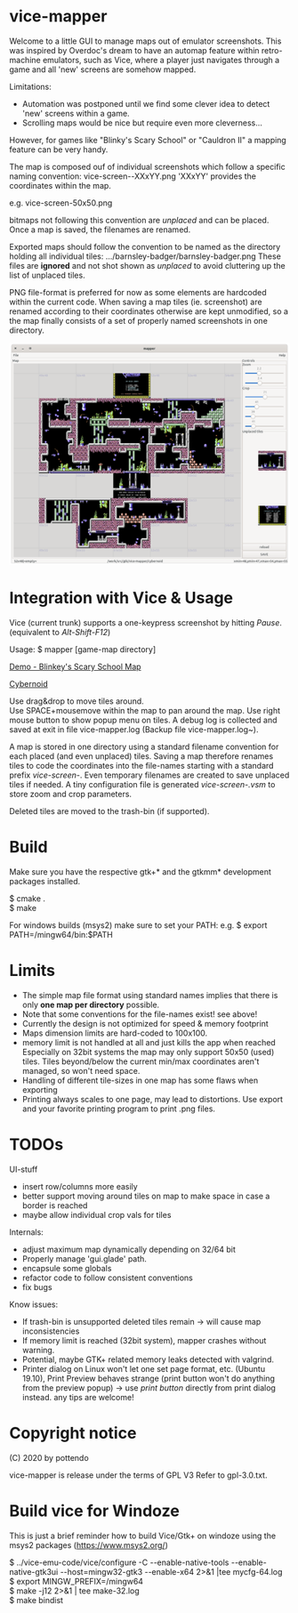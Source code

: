 # vice-mapper
Welcome to a little GUI to manage maps out of emulator
screenshots. This was inspired by Overdoc's dream to have an automap
feature within retro-machine emulators, such as Vice, where a player
just navigates through a game and all 'new' screens are somehow
mapped.

Limitations:
- Automation was postponed until we find some clever idea to detect
'new' screens within a game.
- Scrolling maps would be nice but require even more cleverness...

However, for games like "Blinky's Scary School" or "Cauldron II" a
mapping feature can be very handy.

The map is composed ouf of individual screenshots which follow a
specific naming convention:
  vice-screen--XXxYY.png
'XXxYY' provides the coordinates within the map. 

e.g.
  vice-screen-50x50.png
  
bitmaps not following this convention are *unplaced* and can be
placed. Once a map is saved, the filenames are renamed.

Exported maps should follow the convention to be named as the
directory holding all individual tiles:
  .../barnsley-badger/barnsley-badger.png
These files are **ignored** and not shot shown as *unplaced* to avoid
cluttering up the list of unplaced tiles.
  
PNG file-format is preferred for now as some elements are hardcoded
within the current code.
When saving a map tiles (ie. screenshot) are renamed according to
their coordinates otherwise are kept unmodified, so a the map finally
consists of a set of properly named screenshots in one directory. 

![Cybernoid](https://github.com/pottendo/vice-mapper/blob/master/doc/Demo4-Cybernoid.png)

# Integration with Vice & Usage

Vice (current trunk) supports a one-keypress screenshot by hitting *Pause*.
(equivalent to *Alt-Shift-F12*)

Usage:
$ mapper [game-map directory]

[Demo - Blinkey's Scary School
Map](https://github.com/pottendo/vice-mapper/blob/master/doc/Demo1-BlinkeyMap.png)<br>

[Cybernoid](https://github.com/pottendo/vice-mapper/blob/master/doc/Demo3-Cybernoid.png)<br>

Use drag&drop to move tiles around. <br>
Use SPACE+mousemove within the map to pan around the map. 
Use right mouse button to show popup menu on tiles.
A debug log is collected and saved at exit in file vice-mapper.log
(Backup file vice-mapper.log~).

A map is stored in one directory using a standard filename convention
for each placed (and even unplaced) tiles.
Saving a map therefore renames tiles to code the coordinates into the
file-names starting with a standard prefix *vice-screen-*. Even
temporary filenames are created to save unplaced tiles if needed.
A tiny configuration file is generated *vice-screen-.vsm* to store
zoom and crop parameters.

Deleted tiles are moved to the trash-bin (if supported).

# Build

Make sure you have the respective gtk+* and the gtkmm* development
packages installed.

$ cmake .<br>
$ make

For windows builds (msys2) make sure to set your PATH: 
e.g. $ export PATH=/mingw64/bin:$PATH

# Limits

- The simple map file format using standard names implies that there
  is only **one map per directory** possible.
- Note that some conventions for the file-names exist! see above!
- Currently the design is not optimized for speed & memory footprint
- Maps dimension limits are hard-coded to 100x100.
- memory limit is not handled at all and just kills the app when reached<br>
  Especially on 32bit systems the map may only support 50x50 (used) tiles.
  Tiles beyond/below the current min/max coordinates aren't managed,
  so won't need space.
- Handling of different tile-sizes in one map has some flaws when
  exporting
- Printing always scales to one page, may lead to distortions.
  Use export and your favorite printing program to print .png files.


# TODOs

UI-stuff<br>
- insert row/columns more easily
- better support moving around tiles on map to make space in case a border is reached 
- maybe allow individual crop vals for tiles

Internals:<br>
- adjust maximum map dynamically depending on 32/64 bit
- Properly manage 'gui.glade' path.
- encapsule some globals
- refactor code to follow consistent conventions
- fix bugs

Know issues:<br>
- If trash-bin is unsupported deleted tiles remain -> will cause map
  inconsistencies
- If memory limit is reached (32bit system), mapper crashes without
  warning.
- Potential, maybe GTK+ related memory leaks detected with valgrind.
- Printer dialog on Linux won't let one set page format, etc. (Ubuntu
  19.10), Print Preview behaves strange (print button won't do
  anything from the preview popup) -> use *print button* directly from
  print dialog instead.
  any tips are welcome!

# Copyright notice

(C) 2020 by pottendo

vice-mapper is release under the terms of GPL V3
Refer to gpl-3.0.txt.

# Build vice for Windoze

This is just a brief reminder how to build Vice/Gtk+ on windoze using
the msys2 packages (https://www.msys2.org/)

$ ../vice-emu-code/vice/configure -C --enable-native-tools
--enable-native-gtk3ui --host=mingw32-gtk3 --enable-x64 2>&1 |tee
mycfg-64.log<br>
$ export MINGW_PREFIX=/mingw64<br>
$ make -j12 2>&1 | tee make-32.log<br>
$ make bindist<br>


